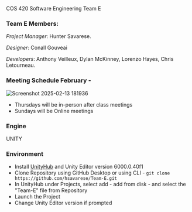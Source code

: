 COS 420 Software Engineering Team E 

### Team E Members: 

_Project Manager_: Hunter Savarese.

_Designer_: Conall Gouveai

_Developers_: Anthony Veilleux, Dylan McKinney, Lorenzo Hayes, Chris Letourneau.

### Meeting Schedule February - 

![Screenshot 2025-02-13 181936](https://github.com/user-attachments/assets/26b7b69e-41bf-4e3d-8e37-54f46d45c7b2)

- Thursdays will be in-person after class meetings
- Sundays will be Online meetings


### Engine
UNITY

### Environment
- Install [UnityHub](https://unity.com/download) and Unity Editor version 6000.0.40f1
- Clone Repository using GitHub Desktop or using CLI - `git clone https://github.com/hsavarese/Team-E.git`
- In UnityHub under Projects, select add - add from disk - and select the "Team-E" file from Repository
- Launch the Project
- Change Unity Editor version if prompted
